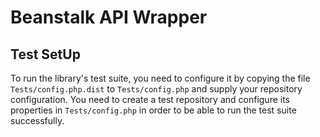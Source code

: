 # Beanstalk API Wrapper

## Test SetUp

To run the library's test suite, you need to configure it by copying the file `Tests/config.php.dist` to
`Tests/config.php` and supply your repository configuration. You need to create a test repository and configure its
properties in `Tests/config.php` in order to be able to run the test suite successfully.
